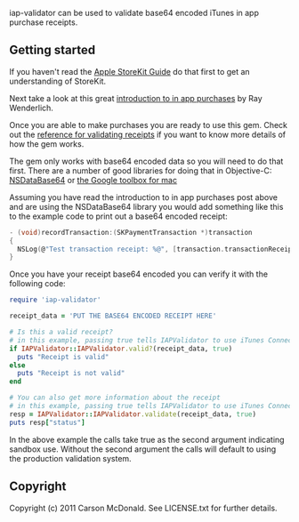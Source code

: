 iap-validator can be used to validate base64 encoded iTunes in app purchase receipts.

## Getting started

If you haven't read the [Apple StoreKit Guide](http://developer.apple.com/library/mac/#documentation/NetworkingInternet/Conceptual/StoreKitGuide/Introduction/Introduction.html) do that first to get an understanding of StoreKit.

Next take a look at this great [introduction to in app purchases](http://www.raywenderlich.com/2797/introduction-to-in-app-purchases) by Ray Wenderlich.

Once you are able to make purchases you are ready to use this gem. Check out the [reference for validating receipts](http://developer.apple.com/library/ios/#documentation/NetworkingInternet/Conceptual/StoreKitGuide/VerifyingStoreReceipts/VerifyingStoreReceipts.html) if you want to know more details of how the gem works.

The gem only works with base64 encoded data so you will need to do that first. There are a number of good libraries for doing that in Objective-C: [NSDataBase64](https://github.com/reklis/NSDataBase64) or [the Google toolbox for mac](http://code.google.com/p/google-toolbox-for-mac/)

Assuming you have read the introduction to in app purchases post above and are using the NSDataBase64 library you would add something like this to the example code to print out a base64 encoded receipt:

``` C
- (void)recordTransaction:(SKPaymentTransaction *)transaction
{
  NSLog(@"Test transaction receipt: %@", [transaction.transactionReceipt base64EncodedString]);
}
```

Once you have your receipt base64 encoded you can verify it with the following code:

``` rb
require 'iap-validator'

receipt_data = 'PUT THE BASE64 ENCODED RECEIPT HERE'

# Is this a valid receipt?
# in this example, passing true tells IAPValidator to use iTunes Connect in production
if IAPValidator::IAPValidator.valid?(receipt_data, true)
  puts "Receipt is valid"
else
  puts "Receipt is not valid"
end

# You can also get more information about the receipt
# in this example, passing true tells IAPValidator to use iTunes Connect in production
resp = IAPValidator::IAPValidator.validate(receipt_data, true)
puts resp["status"]
```

In the above example the calls take true as the second argument indicating sandbox use. Without the second argument the calls will default to using the production validation system.

## Copyright

Copyright (c) 2011 Carson McDonald. See LICENSE.txt for further details.

